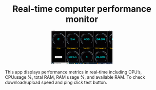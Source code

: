 <h1 align="center"> Real-time computer performance monitor </h1>

<p align="center" width="30%">
    <img height="30%" src="https://github.com/nssensalo/cpuApp/blob/main/images/Screenshot (349).png" width="200" height="300" />
</p>
This app displays performance metrics in real-time including CPU’s, CPUusage %, total RAM, RAM usage %, and available RAM. To check download/upload speed and ping click test button.
